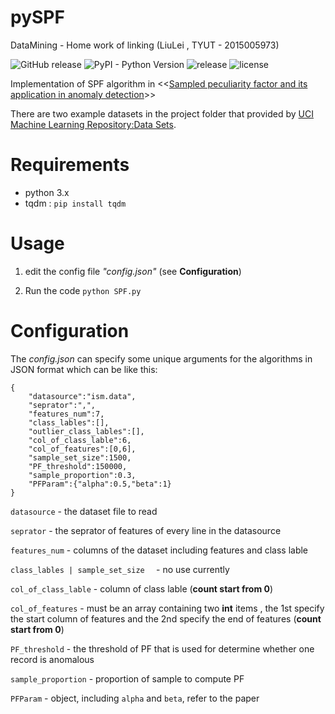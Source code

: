 # pySPF
 DataMining - Home work of linking (LiuLei , TYUT - 2015005973)
 
![GitHub release](https://img.shields.io/badge/beta-0.1-blue.svg)  ![PyPI - Python Version](https://img.shields.io/badge/python-3.x-blue.svg)   ![release](https://img.shields.io/badge/build-passing-green.svg)   ![license](https://img.shields.io/badge/license-MIT-blue.svg)


Implementation of SPF algorithm in &lt;&lt;[Sampled peculiarity factor and its application in anomaly detection](http://kns.cnki.net/KCMS/detail/detail.aspx?dbcode=CJFQ&dbname=CJFD2010&filename=SDGY201005011&uid=WEEvREcwSlJHSldRa1FhcTdWajFtZkFIaHF4RFBzTWJRTGJDN1dvRXUzQT0=$9A4hF_YAuvQ5obgVAqNKPCYcEjKensW4ggI8Fm4gTkoUKaID8j8gFw!!&v=MjE3NDg3RGgxVDNxVHJXTTFGckNVUkxLZlllZHNGaUhtV3J2T05pbk1kN0c0SDlITXFvOUVaWVI4ZVgxTHV4WVM=)>> 

There are two example datasets in the project folder that provided by [UCI Machine Learning Repository:Data Sets](https://archive.ics.uci.edu/ml/datasets.html "UCI Machine Learning Repository:Data Sets").

# Requirements
- python 3.x
- tqdm : `pip install tqdm`

# Usage

1. edit the config file *"config.json"*  (see  **Configuration**)


2. Run the code
`python SPF.py`

# Configuration
The *config.json* can specify some unique arguments for the algorithms in JSON format which can be like this: 
```
{
    "datasource":"ism.data",
    "seprator":",",
    "features_num":7,
    "class_lables":[],
    "outlier_class_lables":[],
    "col_of_class_lable":6,
    "col_of_features":[0,6],
    "sample_set_size":1500,
    "PF_threshold":150000,
    "sample_proportion":0.3,
    "PFParam":{"alpha":0.5,"beta":1}
}
```

`datasource`  -  the dataset file to read

`seprator`  - the seprator of features of every line in the datasource

`features_num` - columns of the dataset including features and class lable

`class_lables | sample_set_size  ` - no use currently

`col_of_class_lable` - column of class lable  (**count start from 0**)

`col_of_features` - must be an array containing two **int** items , the 1st specify the start
column of features and the 2nd specify the end of features (**count start from 0**)

`PF_threshold` - the threshold of PF that is used for determine whether one record is anomalous

`sample_proportion` - proportion of sample to compute PF

`PFParam` - object, including `alpha` and `beta`, refer to the paper
